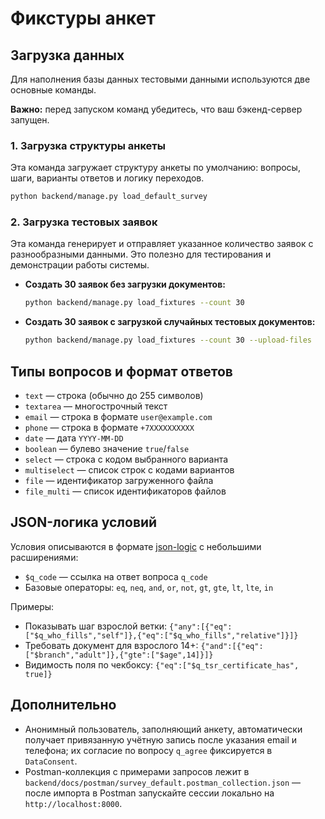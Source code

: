 # Фикстуры анкет

## Загрузка данных

Для наполнения базы данных тестовыми данными используются две основные команды.

**Важно:** перед запуском команд убедитесь, что ваш бэкенд-сервер запущен.

### 1. Загрузка структуры анкеты

Эта команда загружает структуру анкеты по умолчанию: вопросы, шаги, варианты ответов и логику переходов.

```bash
python backend/manage.py load_default_survey
```

### 2. Загрузка тестовых заявок

Эта команда генерирует и отправляет указанное количество заявок с разнообразными данными. Это полезно для тестирования и демонстрации работы системы.

- **Создать 30 заявок без загрузки документов:**
  ```bash
  python backend/manage.py load_fixtures --count 30
  ```

- **Создать 30 заявок с загрузкой случайных тестовых документов:**
  ```bash
  python backend/manage.py load_fixtures --count 30 --upload-files
  ```

## Типы вопросов и формат ответов
- `text` — строка (обычно до 255 символов)
- `textarea` — многострочный текст
- `email` — строка в формате `user@example.com`
- `phone` — строка в формате `+7XXXXXXXXXX`
- `date` — дата `YYYY-MM-DD`
- `boolean` — булево значение `true`/`false`
- `select` — строка с кодом выбранного варианта
- `multiselect` — список строк с кодами вариантов
- `file` — идентификатор загруженного файла
- `file_multi` — список идентификаторов файлов

## JSON-логика условий
Условия описываются в формате [json-logic](https://jsonlogic.com/) с небольшими расширениями:
- `$q_code` — ссылка на ответ вопроса `q_code`
- Базовые операторы: `eq`, `neq`, `and`, `or`, `not`, `gt`, `gte`, `lt`, `lte`, `in`

Примеры:
- Показывать шаг взрослой ветки: `{"any":[{"eq":["$q_who_fills","self"]},{"eq":["$q_who_fills","relative"]}]}`
- Требовать документ для взрослого 14+: `{"and":[{"eq":["$branch","adult"]},{"gte":["$age",14]}]}`
- Видимость поля по чекбоксу: `{"eq":["$q_tsr_certificate_has", true]}`

## Дополнительно
- Анонимный пользователь, заполняющий анкету, автоматически получает
  привязанную учётную запись после указания email и телефона; их согласие по
  вопросу `q_agree` фиксируется в `DataConsent`.
- Postman-коллекция с примерами запросов лежит в
  `backend/docs/postman/survey_default.postman_collection.json` — после импорта
  в Postman запускайте сессии локально на `http://localhost:8000`.
